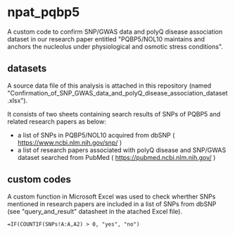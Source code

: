 # npat_pqbp5
A custom code to confirm SNP/GWAS data and polyQ disease association dataset in our research paper entitled "PQBP5/NOL10 maintains and anchors the nucleolus under physiological and osmotic stress conditions".

## datasets
A source data file of this analysis is attached in this repository (named "Confirmation_of_SNP_GWAS_data_and_polyQ_disease_association_dataset.xlsx").

It consists of two sheets containing search results of SNPs of PQBP5 and related research papers as below:

* a list of SNPs in PQBP5/NOL10 acquired from dbSNP ( https://www.ncbi.nlm.nih.gov/snp/ )
* a list of research papers associated with polyQ disease and SNP/GWAS dataset searched from PubMed ( https://pubmed.ncbi.nlm.nih.gov/ )

## custom codes
A custom function in Microsoft Excel was used to check wherther SNPs mentioned in research papers are included in a list of SNPs from dbSNP (see "query_and_result" datasheet in the atached Excel file).
```
=IF(COUNTIF(SNPs!A:A,A2) > 0, "yes", "no")
```
